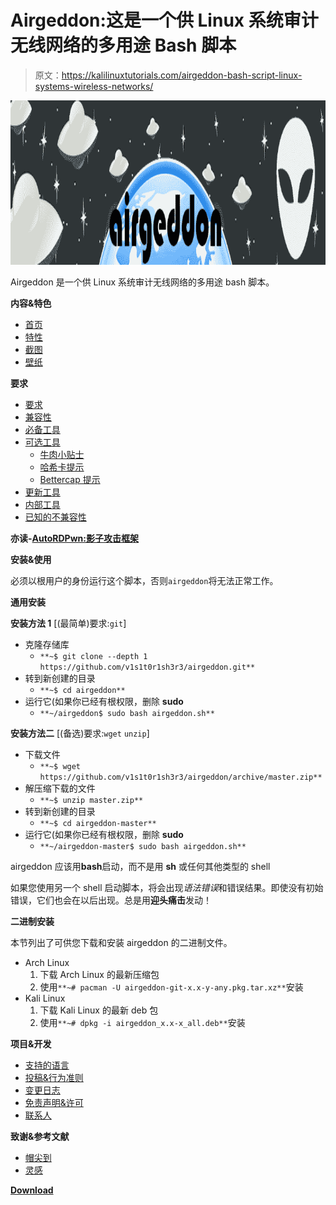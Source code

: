 # Airgeddon:这是一个供 Linux 系统审计无线网络的多用途 Bash 脚本

> 原文：<https://kalilinuxtutorials.com/airgeddon-bash-script-linux-systems-wireless-networks/>

[![Airgeddon : This Is A Multi-Use Bash Script For Linux Systems To Audit Wireless Networks](img/534a3a0affff033d595c96427cc7b80b.png "Airgeddon : This Is A Multi-Use Bash Script For Linux Systems To Audit Wireless Networks")](https://1.bp.blogspot.com/-L7Uy-ggbxks/XWOrjDdpTQI/AAAAAAAACLw/qfSXFuvAjdgtsXxumpyp9yPRMre_Yh4HQCLcBGAs/s1600/airgeddon_banner%25281%2529.png)

Airgeddon 是一个供 Linux 系统审计无线网络的多用途 bash 脚本。

**内容&特色**

*   [首页](https://github.com/v1s1t0r1sh3r3/airgeddon/wiki)
*   [特性](https://github.com/v1s1t0r1sh3r3/airgeddon/wiki/Features)
*   [截图](https://github.com/v1s1t0r1sh3r3/airgeddon/wiki/Screenshots)
*   [壁纸](https://github.com/v1s1t0r1sh3r3/airgeddon/wiki/Wallpapers)

**要求**

*   [要求](https://github.com/v1s1t0r1sh3r3/airgeddon/wiki/Requirements)
*   [兼容性](https://github.com/v1s1t0r1sh3r3/airgeddon/wiki/Compatibility)
*   [必备工具](https://github.com/v1s1t0r1sh3r3/airgeddon/wiki/Essential%20Tools)
*   [可选工具](https://github.com/v1s1t0r1sh3r3/airgeddon/wiki/Optional%20Tools)
    *   [牛肉小贴士](https://github.com/v1s1t0r1sh3r3/airgeddon/wiki/BeEF%20Tips)
    *   [哈希卡提示](https://github.com/v1s1t0r1sh3r3/airgeddon/wiki/Hashcat%20Tips)
    *   [Bettercap 提示](https://github.com/v1s1t0r1sh3r3/airgeddon/wiki/Bettercap%20Tips)
*   [更新工具](https://github.com/v1s1t0r1sh3r3/airgeddon/wiki/Update%20Tools)
*   [内部工具](https://github.com/v1s1t0r1sh3r3/airgeddon/wiki/Internal%20Tools)
*   [已知的不兼容性](https://github.com/v1s1t0r1sh3r3/airgeddon/wiki/Known%20incompatibilities)

**亦读-[AutoRDPwn:影子攻击框架](https://kalilinuxtutorials.com/autordpwn-shadow-attack-framework/)**

**安装&使用**

必须以根用户的身份运行这个脚本，否则`airgeddon`将无法正常工作。

**通用安装**

**安装方法 1** [(最简单)要求:`git`]

*   克隆存储库
    *   `**~$ git clone --depth 1 https://github.com/v1s1t0r1sh3r3/airgeddon.git**`
*   转到新创建的目录
    *   `**~$ cd airgeddon**`
*   运行它(如果你已经有根权限，删除 **sudo**
    *   `**~/airgeddon$ sudo bash airgeddon.sh**`

**安装方法二** [(备选)要求:`wget` `unzip`]

*   下载文件
    *   `**~$ wget https://github.com/v1s1t0r1sh3r3/airgeddon/archive/master.zip**`
*   解压缩下载的文件
    *   `**~$ unzip master.zip**`
*   转到新创建的目录
    *   `**~$ cd airgeddon-master**`
*   运行它(如果你已经有根权限，删除 **sudo**
    *   `**~/airgeddon-master$ sudo bash airgeddon.sh**`

airgeddon 应该用**bash**启动，而不是用 **sh** 或任何其他类型的 shell

如果您使用另一个 shell 启动脚本，将会出现*语法错误*和错误结果。即使没有初始错误，它们也会在以后出现。总是用**迎头痛击**发动！

**二进制安装**

本节列出了可供您下载和安装 airgeddon 的二进制文件。

*   Arch Linux
    1.  下载 Arch Linux 的最新压缩包
    2.  使用`**~# pacman -U airgeddon-git-x.x-y-any.pkg.tar.xz**`安装
*   Kali Linux
    1.  下载 Kali Linux 的最新 deb 包
    2.  使用`**~# dpkg -i airgeddon_x.x-x_all.deb**`安装

**项目&开发**

*   [支持的语言](https://github.com/v1s1t0r1sh3r3/airgeddon/wiki/Supported%20Languages)
*   [投稿&行为准则](https://github.com/v1s1t0r1sh3r3/airgeddon/wiki/Contributing-&-Code-of-Conduct)
*   [变更日志](https://github.com/v1s1t0r1sh3r3/airgeddon/wiki/Changelog)
*   [免责声明&许可](https://github.com/v1s1t0r1sh3r3/airgeddon/wiki/Disclaimer%20&%20License)
*   [联系人](https://github.com/v1s1t0r1sh3r3/airgeddon/wiki/Contact)

**致谢&参考文献**

*   [帽尖到](https://github.com/v1s1t0r1sh3r3/airgeddon/wiki/Hat%20Tip%20To)
*   [灵感](https://github.com/v1s1t0r1sh3r3/airgeddon/wiki/Inspiration)

[**Download**](https://github.com/v1s1t0r1sh3r3/airgeddon)